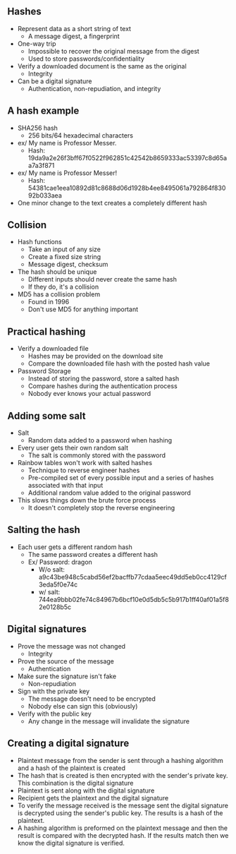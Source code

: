 ## Hashes
- Represent data as a short string of text
	- A message digest, a fingerprint
- One-way trip
	- Impossible to recover the original message from the digest
	- Used to store passwords/confidentiality
- Verify a downloaded document is the same as the original
	- Integrity
- Can be a digital signature
	- Authentication, non-repudiation, and integrity
## A hash example
- SHA256 hash
	- 256 bits/64 hexadecimal characters
- ex/ My name is Professor Messer.
	- Hash: 19da9a2e26f3bff67f0522f962851c42542b8659333ac53397c8d65aa7a3f871
- ex/ My name is Professor Messer!
	- Hash: 54381cae1eea10892d81c8688d06d1928b4ee8495061a792864f83092b033aea
- One minor change to the text creates a completely different hash
## Collision
- Hash functions
	- Take an input of any size
	- Create a fixed size string
	- Message digest, checksum
- The hash should be unique
	- Different inputs should never create the same hash
	- If they do, it's a collision
- MD5 has a collision problem
	- Found in 1996
	- Don't use MD5 for anything important
## Practical hashing
- Verify a downloaded file
	- Hashes may be provided on the download site
	- Compare the downloaded file hash with the posted hash value
- Password Storage
	- Instead of storing the password, store a salted hash
	- Compare hashes during the authentication process
	- Nobody ever knows your actual password
## Adding some salt
- Salt
	- Random data added to a password when hashing
- Every user gets their own random salt
	- The salt is commonly stored with the password
- Rainbow tables won't work with salted hashes
	- Technique to reverse engineer hashes
	- Pre-compiled set of every possible input and a series of hashes associated with that input
	- Additional random value added to the original password
- This slows things down the brute force process
	- It doesn't completely stop the reverse engineering
## Salting the hash
- Each user gets a different random hash
	- The same password creates a different hash
	- Ex/ Password: dragon
		- W/o salt: a9c43be948c5cabd56ef2bacffb77cdaa5eec49dd5eb0cc4129cf3eda5f0e74c
		- w/ salt: 744ea9bbb02fe74c84967b6bcf10e0d5db5c5b917b1ff40af01a5f82e0128b5c
## Digital signatures
- Prove the message was not changed
	- Integrity
- Prove the source of the message
	- Authentication
- Make sure the signature isn't fake
	- Non-repudiation
- Sign with the private key
	- The message doesn't need to be encrypted
	- Nobody else can sign this (obviously)
- Verify with the public key
	- Any change in the message will invalidate the signature
## Creating a digital signature
- Plaintext message from the sender is sent through a hashing algorithm and a hash of the plaintext is created
- The hash that is created is then encrypted with the sender's private key. This combination is the digital signature
- Plaintext is sent along with the digital signature
- Recipient  gets the plaintext and the digital signature
- To verify the message received is the message sent the digital signature is decrypted using the sender's public key. The results is a hash of the plaintext.
- A hashing algorithm is preformed on the plaintext message and then the result is compared with the decrypted hash. If the results match then we know the digital signature is verified.